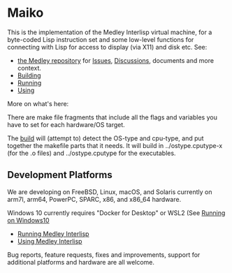 # Maiko

This is the implementation of the Medley Interlisp virtual machine, for a
byte-coded Lisp instruction set and some low-level functions for
connecting with Lisp for access to display (via X11) and disk etc.
See:
* [the Medley repository](https://github.org/Interlisp/medley) for
[Issues](https://github.com/Interlisp/medley/issues), [Discussions](https://github.com/Interlisp/medley/discussions), documents and more context.
* [Building](https://github.com/Interlisp/medley/wiki/Building-Medley-Interlisp) 
* [Running](https://github.com/Interlisp/medley/wiki/Running-Medley-Interlisp)
* [Using](https://github.com/Interlisp/medley/wiki/Using-Medley-Interlisp)


More on what's here:

There are make file fragments that include all the flags and
variables you have to set for each hardware/OS target.

The [build](https://github.com/Interlisp/medley/wiki/Building-Medley-Interlisp) will (attempt to) detect the OS-type and cpu-type, and put together the makefile parts that it needs. 
It will build in ../ostype.cputype-x (for the .o files) and
../ostype.cputype for the executables.

## Development Platforms

We are developing on FreeBSD, Linux, macOS, and Solaris currently
on arm7l, arm64, PowerPC, SPARC, x86, and x86_64 hardware.

Windows 10 currently requires "Docker for Desktop" or WSL2 (See [Running on Windows10](https://github.com/Interlisp/medley/wiki/Running-Medley-Interlisp-on-Windows10)
* [Running Medley Interlisp](https://github.com/Interlisp/medley/wiki/Running-Medley-Interlisp)
* [Using Medley Interlisp](https://github.com/Interlisp/medley/wiki/Using-Medley-Interlisp)

Bug reports, feature requests, fixes and improvements, support for additional platforms and hardware are all welcome.



